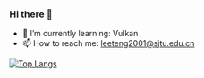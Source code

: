 ### Hi there 👋

- 🌱 I’m currently learning: Vulkan
- 📫 How to reach me: leeteng2001@sjtu.edu.cn

[![Top Langs](https://github-readme-stats.vercel.app/api/top-langs/?username=LeeTeng2001&hide=css,html&layout=compact)](https://github.com/anuraghazra/github-readme-stats)



<!--
**LeeTeng2001/LeeTeng2001** is a ✨ _special_ ✨ repository because its `README.md` (this file) appears on your GitHub profile.

Here are some ideas to get you started:

- 🔭 I’m currently working on ...
- 👯 I’m looking to collaborate on ...
- 🤔 I’m looking for help with ...
- 💬 Ask me about ...
- 😄 Pronouns: ...
- ⚡ Fun fact: ...
-->
